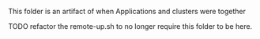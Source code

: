 
This folder is an artifact of when Applications and clusters were together

TODO refactor the remote-up.sh to no longer require this folder to be here.
